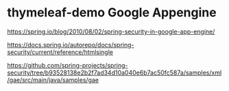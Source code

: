 # thymeleaf-demo Google Appengine

<https://spring.io/blog/2010/08/02/spring-security-in-google-app-engine/>

<https://docs.spring.io/autorepo/docs/spring-security/current/reference/htmlsingle>

<https://github.com/spring-projects/spring-security/tree/b93528138e2b2f7ad34d10a040e6b7ac50fc587a/samples/xml/gae/src/main/java/samples/gae>